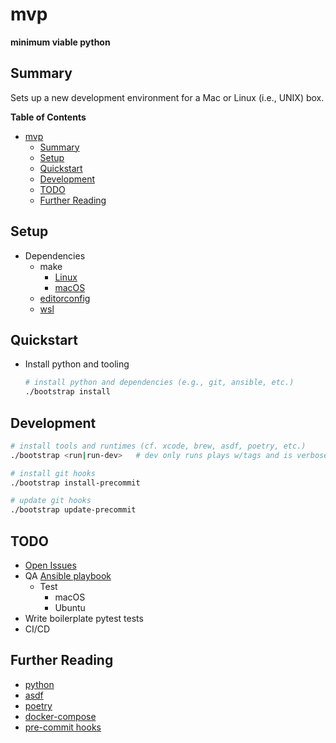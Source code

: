 # mvp

<!-- !["It's dangerous to go alone! Take this."](static/image.jpg) -->
<!-- <img src="https://user-images.githubusercontent.com/4097471/144654508-823c6e31-5e10-404c-9f9f-0d6b9d6ce617.jpg" width="300"> -->

**minimum viable python**

## Summary
Sets up a new development environment for a Mac or Linux (i.e., UNIX) box.

**Table of Contents**
* [mvp](#mvp)
  * [Summary](#summary)
  * [Setup](#setup)
  * [Quickstart](#quickstart)
  * [Development](#development)
  * [TODO](#todo)
  * [Further Reading](#further-reading)

## Setup
* Dependencies
  * make
    * [Linux](https://www.gnu.org/software/make/)
    * [macOS](https://www.freecodecamp.org/news/install-xcode-command-line-tools/)
  * [editorconfig](https://editorconfig.org/)
  * [wsl](https://docs.microsoft.com/en-us/windows/wsl/setup/environment)

## Quickstart
* Install python and tooling
    ```bash
    # install python and dependencies (e.g., git, ansible, etc.)
    ./bootstrap install
    ```

## Development
```bash
# install tools and runtimes (cf. xcode, brew, asdf, poetry, etc.)
./bootstrap <run|run-dev>   # dev only runs plays w/tags and is verbose

# install git hooks
./bootstrap install-precommit

# update git hooks
./bootstrap update-precommit
```

## TODO
* [Open Issues](https://github.com/pythoninthegrass/mvp/issues)
* QA [Ansible playbook](ansible/playbook.yml)
  * Test
    * macOS
    * Ubuntu
* Write boilerplate pytest tests
* CI/CD

## Further Reading
* [python](https://www.python.org/)
* [asdf](https://asdf-vm.com/guide/getting-started.html#_2-download-asdf)
* [poetry](https://python-poetry.org/docs/)
* [docker-compose](https://docs.docker.com/compose/install/)
* [pre-commit hooks](https://pre-commit.com/)
